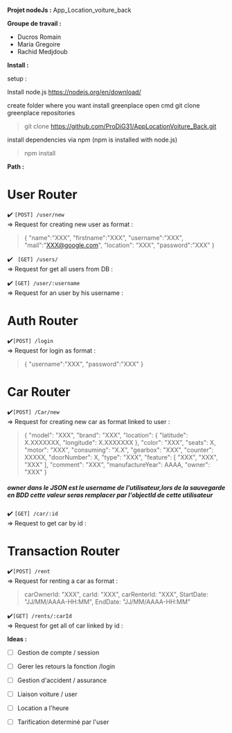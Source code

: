 
<b> Projet nodeJs :</b>  App_Location_voiture_back <br>
  
<b> Groupe de travail : </b> 
- Ducros Romain 
- Maria Gregoire 
- Rachid Medjdoub

<b>Install :</b>
 
 setup :  
 
 Install node.js 
 https://nodejs.org/en/download/

create folder where you want install greenplace
open cmd 
git clone greenplace repositories
> git clone https://github.com/ProDiG31/AppLocationVoiture_Back.git

install dependencies via npm (npm is installed with node.js)
> npm install

<b>Path :</b>

<h1>User Router </h1>

:heavy_check_mark: ``` [POST] /user/new ```
<br> => Request for creating new user as format : <br>
> {
> "name":"XXX",
> "firstname":"XXX",
> "username":"XXX",
> "mail":"XXX@google.com",
> "location": "XXX",
> "password":"XXX"
> }

:heavy_check_mark: ``` [GET] /users/```
<br> => Request for get all users from DB : <br>

:heavy_check_mark: ``` [GET] /user/:username ```
<br> => Request for an user by his username : <br>

<h1>Auth Router</h1>

:heavy_check_mark:``` [POST] /login ``` 
<br> => Request for login as format : <br>
> {
>   "username":"XXX",
> 	"password":"XXX"
> }

<h1>Car Router </h1>

:heavy_check_mark:``` [POST] /Car/new ``` 
<br> => Request for creating new car as format linked to user : <br>
>{
>	"model": "XXX",
>	"brand": "XXX",
>	"location": {
>		"latitude": X.XXXXXXX,
>		"longitude": X.XXXXXXX
>	},
>	"color": "XXX",
>	"seats": X,
>	"motor": "XXX",
>	"consuming": "X.X",
>	"gearbox": "XXX",
>	"counter": XXXXX,
>	"doorNumber": X,
>	"type": "XXX",
>	"feature": [
>		"XXX",
>		"XXX",
>		"XXX"
>	],
>	"comment": "XXX",
>	"manufactureYear": AAAA,
>	"owner": "XXX"
>}

##### owner dans le JSON est le username de l'utilisateur,lors de la sauvegarde en BDD cette valeur seras remplacer par l'objectId de cette utilisateur 

:heavy_check_mark: ```[GET] /car/:id```
<br> => Request to get car by id  : <br>

<h1>Transaction Router </h1>

:heavy_check_mark:``` [POST] /rent ``` 
<br> => Request for renting a car as format : <br>
>    carOwnerId: "XXX",
>    carId: "XXX",
>    carRenterId: "XXX",
>    StartDate: "JJ/MM/AAAA-HH:MM",
>    EndDate: "JJ/MM/AAAA-HH:MM"


:heavy_check_mark:``` [GET] /rents/:carId ``` 
<br> => Request for get all of car linked by id : <br>

<b>Ideas :</b>
 
- [ ] Gestion de compte / session  
- [ ] Gerer les retours la fonction /login
- [ ] Gestion d'accident / assurance   
- [ ] Liaison voiture / user  
- [ ] Location a l'heure  
- [ ] Tarification determiné par l'user 

